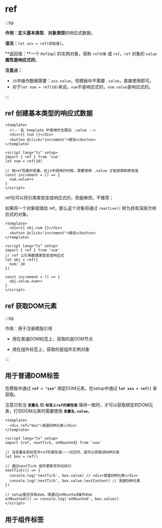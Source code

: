 # ref

:::tip

**作用：**定义**基本类型**、**对象类型**的响应式数据。

**语法：**`let xxx = ref(初始值)`。

**返回值：**一个 `RefImpl` 的实例对象，简称 `ref对象` 或 `ref`，`ref` 对象的 `value` **属性是响应式的**。

**注意点：**

- `JS`中操作数据需要：`xxx.value`，但模板中不需要 `.value`，直接使用即可。
- 对于`let num = ref(10)`来说，`num`不是响应式的，`num.value`是响应式的。

:::

## ref 创建基本类型的响应式数据

```vue
<template>
  <!-- 在 template 中使用时无需加 .value -->
  <div>{{ num }}</div>
  <button @click="increment">增加</button>
</template>

<script lang="ts" setup>
import { ref } from 'vue'
let num = ref(10)

// 用ref包裹的变量，在js中调用的时候，需要使用 .value 才能获取和修改值
const increment = () => {
  num.value++
}
</script>
```

ref也可以将引用类型变成响应式的，但是麻烦，不推荐；

如果将一个对象赋值给 ref，那么这个对象将通过 `reactive()` 转为具有深层次响应式的对象。

```vue
<template>
  <div>{{ obj.num }}</div>
  <button @click="increment">增加</button>
</template>

<script lang="ts" setup>
import { ref } from 'vue'
// ref 让引用数据类型变成响应式
let obj = ref({
  num: 10
})

const increment = () => {
  obj.value.num++
}
</script>
```



## ref 获取DOM元素

:::tip

作用：用于注册模版引用

- 用在普通DOM标签上，获取的是DOM节点

- 用在组件标签上，获取的是组件实例对象

:::

## 用于普通DOM标签

在模板中通过 **`ref = "xxx"`** 绑定DOM元素，在setup中通过 **`let xxx = ref()`** 来获取。

注意只有当 **`变量名`** 和 **`标签上ref的属性值`** 保持一致时，才可以获取绑定的DOM元素，打印DOM元素时需要使用 **`变量名.value`**。

```vue
<template>
  <div ref="box">我是DOM元素</div>
</template>

<script lang="ts" setup>
import {ref, nextTick, onMounted} from 'vue'

// 当变量名和标签中ref的属性值一一对应时，就可以获取该DOM元素
let box = ref()

// 通过nextTick 组件更新完毕后执行
nextTick(() => {
  console.log('nextTick', box.value) // <div>我是DOM元素</div>
  console.log('nextTick', box.value.textContent) // 我是DOM元素
})

// setup里还没有dom，得通过onMounted操作dom
onMounted(() => console.log('onMounted', box.value))
</script>
```

## 用于组件标签

```vue
```

